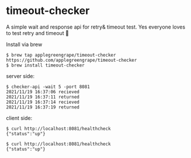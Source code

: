 # timeout-checker
A simple wait and response api for retry& timeout test. Yes everyone loves to test retry and timeout 🤠

Install via brew 
```
$ brew tap applegreengrape/timeout-checker https://github.com/applegreengrape/timeout-checker
$ brew install timeout-checker
```
server side:
```
$ checker-api -wait 5 -port 8081
2021/11/19 16:37:06 recieved
2021/11/19 16:37:11 returned
2021/11/19 16:37:14 recieved
2021/11/19 16:37:19 returned
```

client side:
```
$ curl http://localhost:8081/healthcheck
{"status":"up"}

$ curl http://localhost:8081/healthcheck
{"status":"up"}
```
